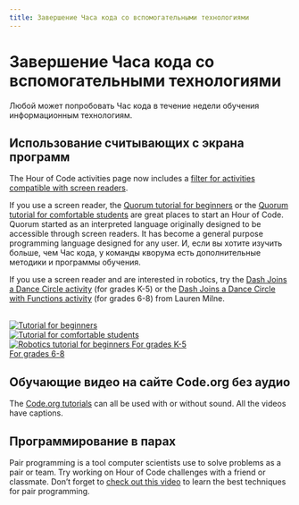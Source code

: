 ```yaml
---
title: Завершение Часа кода со вспомогательными технологиями
---
```


<h1>Завершение Часа кода со вспомогательными технологиями</h1>

<p>Любой может попробовать Час кода в течение недели обучения информационным технологиям.</p>

<h2>Использование считывающих с экрана программ</h2>

<p>The Hour of Code activities page now includes a <a href="https://hourofcode.com/us/learn?platform=screenreader" target="_blank">filter for activities compatible with screen readers</a>.</p>

<p>If you use a screen reader, the <a href="https://quorumlanguage.com/hourofcode/astro1.html" target="_blank">Quorum tutorial for beginners</a> or the <a href="https://quorumlanguage.com/hourofcode/part1.html" target="_blank">Quorum tutorial for comfortable students</a> are great places to start an Hour of Code. Quorum started as an interpreted language originally designed to be accessible through screen readers. It has become a general purpose programming language designed for any user. И, если вы хотите изучить больше, чем Час кода, у команды кворума есть дополнительные методики и программы обучения.</p>

<p>If you use a screen reader and are interested in robotics, try the <a href="https://milnel2.github.io/blocks4alliOS/danceCircle1.html" target="_blank">Dash Joins a Dance Circle activity</a> (for grades K-5) or the <a href="https://milnel2.github.io/blocks4alliOS/danceCircle2.html" target="_blank">Dash Joins a Dance Circle with Functions activity</a> (for grades 6-8) from Lauren Milne.</p>

<br />

<div class="row">
    <div class="col-xs-4">
        <a href="https://quorumlanguage.com/hourofcode/astro1.html" target="_blank">
        <img src="https://code.org/images/fill-300x225/tutorials/hoc2017/quorum_astronomy.jpg" alt="Tutorial for beginners">
        </a>
    </div>
    <div class="col-xs-4">
        <a href="https://quorumlanguage.com/hourofcode/part1.html" target="_blank">
        <img src="https://code.org/images/fill-300x225/quorum.jpg" alt="Tutorial for comfortable students">
        </a>
    </div>
    <div class="col-xs-4">
        <a href="https://milnel2.github.io/blocks4alliOS/danceCircle1.html" target="_blank">
        <img src="https://code.org/images/fill-300x225//tutorials/hoc2021/milne_dash.jpg" alt="Robotics tutorial for beginners">
        </a>
        <a href="https://milnel2.github.io/blocks4alliOS/danceCircle1.html" target="_blank">For grades K-5</a>
        <br>
        <a href="https://milnel2.github.io/blocks4alliOS/danceCircle2.html" target="_blank">For grades 6-8</a>
    </div>
</div>

<div style="clear: both"></div>

<h2>Обучающие видео на сайте Code.org без аудио</h2>

<p>The <a href="https://studio.code.org/courses" target="_blank">Code.org tutorials</a> can all be used with or without sound. All the videos have captions.</p>

<h2>Программирование в парах</h2>

<p>Pair programming is a tool computer scientists use to solve problems as a pair or team. Try working on Hour of Code challenges with a friend or classmate. Don’t forget to <a href="https://www.youtube.com/watch?v=vgkahOzFH2Q" target="_blank">check out this video</a> to learn the best techniques for pair programming.</p>
